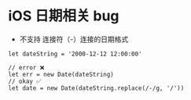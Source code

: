 # iOS 日期相关 bug

- 不支持 连接符（-）连接的日期格式
```
let dateString = '2000-12-12 12:00:00'

// error ❌
let err = new Date(dateString)
// okay ✅
let date = new Date(dateString.replace(/-/g, '/'))

```
